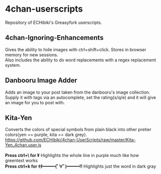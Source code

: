 # 4chan-userscripts
Repository of ECHibiki's Greasyfork userscripts.

## 4chan-Ignoring-Enhancements
Gives the ability to hide images with ctrl+shift+click. Stores in browser memory for new sessions.<br/>
Also includes the ability to do word replacements with a regex replacement system.<br>

## Danbooru Image Adder
Adds an image to your post taken from the danbooru's image collection.<br/>
Supply it with tags via an autocomplete, set the rating(s/q/e) and it will give an image for you to post with. 

## Kita-Yen
Converts the colors of special symbols from plain black into other pretier colors(yen == purple, kita == dark grey).<br/>
https://github.com/ECHibiki/4chan-UserScripts/raw/master/Kita-Yen_4chan.user.js<br/><br/>
<strong>Press ctrl+\ for ¥</strong>
Highlights the whole line in purple much like how greentext works<br/>
<strong>Press ctrl+k for ｷﾀ━━━(ﾟ∀ﾟ)━━━!!</strong>
Highlights just the word in dark gray<br/>
